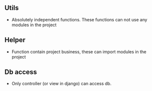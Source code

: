## Utils
- Absolutely independent functions. These functions can not use any modules in the project

## Helper
- Function contain project business, these can import modules in the project

## Db access
- Only controller (or view in django) can access db. 
